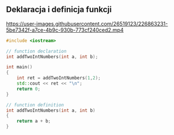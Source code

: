 ## Deklaracja i definicja funkcji



https://user-images.githubusercontent.com/26519123/226863231-5be7342f-a7ce-4b9c-930b-773cf240ced2.mp4



```cpp
#include <iostream>

// function declaration
int addTwoIntNumbers(int a, int b);

int main() 
{
    int ret = addTwoIntNumbers(1,2);
    std::cout << ret << "\n";
    return 0;
}

// function definition
int addTwoIntNumbers(int a, int b)
{
    return a + b;
}
```
